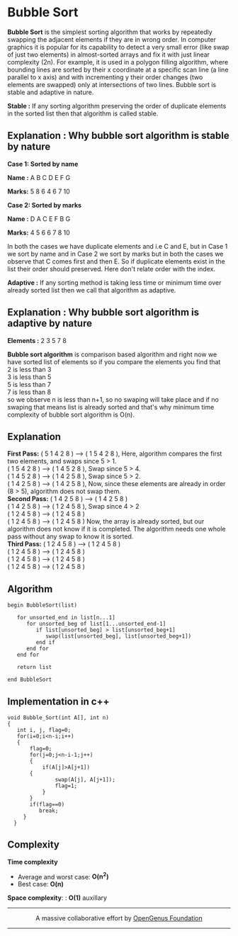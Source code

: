 # Bubble Sort
**Bubble Sort** is the simplest sorting algorithm that works by repeatedly swapping the adjacent elements if they are in wrong order. 
In computer graphics it is popular for its capability to detect a very small error (like swap of just two elements) in almost-sorted arrays and fix it with just linear complexity (2n). For example, it is used in a polygon filling algorithm, where bounding lines are sorted by their x coordinate at a specific scan line (a line parallel to x axis) and with incrementing y their order changes (two elements are swapped) only at intersections of two lines. Bubble sort is stable and adaptive in nature.

**Stable :** If any sorting algorithm preserving the order of duplicate elements in the sorted list then that algorithm is called stable.

## Explanation : Why bubble sort algorithm is stable by nature

**Case 1: Sorted by name**

**Name :** A    B    C    D    E    F    G

**Marks:** 5    8    6    4    6    7    10

**Case 2: Sorted by marks**

**Name :** D    A    C    E    F    B     G

**Marks:** 4    5    6    6    7    8    10

In both the cases we have duplicate elements and i.e C and E, but in Case 1 we sort by name and in Case 2 we sort by marks but in both the cases we observe that C comes first and then E. So if duplicate elements exist in the list their order should preserved. Here don't relate order with the index.

**Adaptive :** If any sorting method is taking less time or minimum time over already sorted list then we call that algorithm as adaptive.

## Explanation : Why bubble sort algorithm is adaptive by nature

**Elements :** 2  3  5  7  8

**Bubble sort algorithm** is comparison based algorithm and right now we have sorted list of elements so if you compare the elements you find that 
<br>
2 is less than 3
<br>
3 is less than 5
<br>
5 is less than 7
<br>
7 is less than 8
<br>
so we observe n is less than n+1, so no swaping will take place and if no swaping that means list is already sorted and that's why minimum time complexity of bubble sort algorithm is O(n).

## Explanation 
**First Pass:**
( 5 1 4 2 8 ) –> ( 1 5 4 2 8 ), Here, algorithm compares the first two elements, and swaps since 5 > 1.
<br>
( 1 5 4 2 8 ) –>  ( 1 4 5 2 8 ), Swap since 5 > 4.
<br>
( 1 4 5 2 8 ) –>  ( 1 4 2 5 8 ), Swap since 5 > 2.
<br>
( 1 4 2 5 8 ) –> ( 1 4 2 5 8 ), Now, since these elements are already in order (8 > 5), algorithm does not swap them.
<br>
**Second Pass:**
( 1 4 2 5 8 ) –> ( 1 4 2 5 8 )
<br>
( 1 4 2 5 8 ) –> ( 1 2 4 5 8 ), Swap since 4 > 2
<br>
( 1 2 4 5 8 ) –> ( 1 2 4 5 8 )
<br>
( 1 2 4 5 8 ) –>  ( 1 2 4 5 8 )
Now, the array is already sorted, but our algorithm does not know if it is completed. The algorithm needs one whole pass without any swap to know it is sorted.
<br>
**Third Pass:**
( 1 2 4 5 8 ) –> ( 1 2 4 5 8 )
<br>
( 1 2 4 5 8 ) –> ( 1 2 4 5 8 )
<br>
( 1 2 4 5 8 ) –> ( 1 2 4 5 8 )
<br>
( 1 2 4 5 8 ) –> ( 1 2 4 5 8 )

## Algorithm
```
begin BubbleSort(list)

   for unsorted_end in list[n...1]
      for unsorted_beg of list[1...unsorted_end-1]
         if list[unsorted_beg] > list[unsorted_beg+1]
            swap(list[unsorted_beg], list[unsorted_beg+1])
         end if
      end for
   end for
   
   return list
   
end BubbleSort
```
## Implementation in c++
```
void Bubble_Sort(int A[], int n)
{
   int i, j, flag=0;
   for(i=0;i<n-i;i++)
   {
       flag=0;
       for(j=0;j<n-i-1;j++)
       {
           if(A[j]>A[j+1])
	   {
               swap(A[j], A[j+1]);
               flag=1;
           }
       }
       if(flag==0)
          break;
     }
  }
```   
   




## Complexity
**Time complexity**
- Average and worst case: **O(n<sup>2</sup>)**
- Best case: **O(n)**

**Space complexity**: : **O(1)** auxillary

---

<p align="center">
	A massive collaborative effort by <a href="https://github.com/OpenGenus/cosmos">OpenGenus Foundation</a> 
</p>

---
